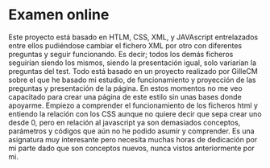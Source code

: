 # Examen online
Este proyecto está basado en HTLM, CSS, XML, y JAVAscript entrelazados entre ellos pudiéndose cambiar el fichero XML por otro con diferentes preguntas y seguir funcionando.
Es decir; todos los demás ficheros seguirían siendo los mismos, siendo la presentación igual, solo variarían la preguntas del test.
Todo está basado en un proyecto realizado por GilleCM sobre el que he basado mi estudio, de funcionamiento y proyección de las preguntas y presentación de la página.
En estos momentos no me veo capacitado para crear una página de este estilo sin unas bases donde apoyarme.
Empiezo a comprender el funcionamiento de los ficheros html  y entiendo la relación con los CSS aunque no quiere decir que sepa crear uno desde 0, pero en relación al javascript ya son demasiados conceptos, parámetros y códigos que aún no he podido asumir y comprender.
Es una asignatura muy interesante pero necesita muchas horas de dedicación por mi parte dado que son conceptos nuevos, nunca vistos anteriormente por mi. 
